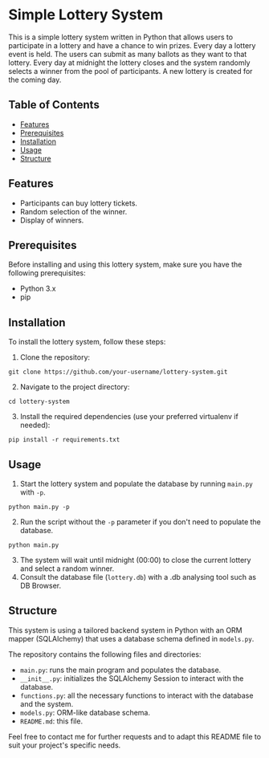 # Simple Lottery System

This is a simple lottery system written in Python that allows users to participate in a lottery and have a chance to win prizes. Every day a lottery event is held. The users can submit as many ballots as they want to that lottery. Every day at midnight the lottery closes and the system randomly selects a winner from the pool of participants. A new lottery is created for the coming day.

## Table of Contents

- [Features](#features)
- [Prerequisites](#prerequisites)
- [Installation](#installation)
- [Usage](#usage)
- [Structure](#structure)

## Features

- Participants can buy lottery tickets.
- Random selection of the winner.
- Display of winners.

## Prerequisites

Before installing and using this lottery system, make sure you have the following prerequisites:

- Python 3.x
- pip

## Installation

To install the lottery system, follow these steps:

1. Clone the repository:
```
git clone https://github.com/your-username/lottery-system.git
```
2. Navigate to the project directory:
```
cd lottery-system
```
3. Install the required dependencies (use your preferred virtualenv if needed):
```
pip install -r requirements.txt
```

## Usage

1. Start the lottery system and populate the database by running ```main.py``` with ```-p```.
```
python main.py -p
```
2. Run the script without the ```-p``` parameter if you don't need to populate the database.
```
python main.py
```
3. The system will wait until midnight (00:00) to close the current lottery and select a random winner.
4. Consult the database file (```lottery.db```) with a .db analysing tool such as DB Browser.

## Structure

This system is using a tailored backend system in Python with an ORM mapper (SQLAlchemy) that uses a database schema defined in ```models.py```.

The repository contains the following files and directories:

-   `main.py`: runs the main program and populates the database.
-   `__init__.py`: initializes the SQLAlchemy Session to interact with the database.
-   `functions.py`: all the necessary functions to interact with the database and the system.
-   `models.py`: ORM-like database schema.
-   `README.md`: this file.

Feel free to contact me for further requests and to adapt this README file to suit your project's specific needs.
